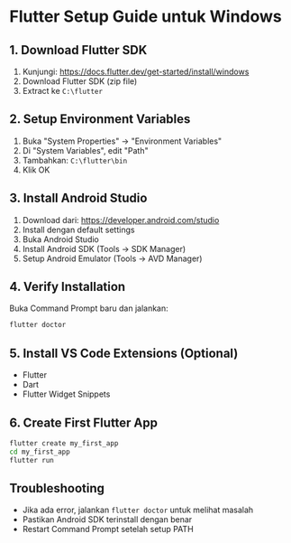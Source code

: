 # Flutter Setup Guide untuk Windows

## 1. Download Flutter SDK
1. Kunjungi: https://docs.flutter.dev/get-started/install/windows
2. Download Flutter SDK (zip file)
3. Extract ke `C:\flutter`

## 2. Setup Environment Variables
1. Buka "System Properties" → "Environment Variables"
2. Di "System Variables", edit "Path"
3. Tambahkan: `C:\flutter\bin`
4. Klik OK

## 3. Install Android Studio
1. Download dari: https://developer.android.com/studio
2. Install dengan default settings
3. Buka Android Studio
4. Install Android SDK (Tools → SDK Manager)
5. Setup Android Emulator (Tools → AVD Manager)

## 4. Verify Installation
Buka Command Prompt baru dan jalankan:
```bash
flutter doctor
```

## 5. Install VS Code Extensions (Optional)
- Flutter
- Dart
- Flutter Widget Snippets

## 6. Create First Flutter App
```bash
flutter create my_first_app
cd my_first_app
flutter run
```

## Troubleshooting
- Jika ada error, jalankan `flutter doctor` untuk melihat masalah
- Pastikan Android SDK terinstall dengan benar
- Restart Command Prompt setelah setup PATH 